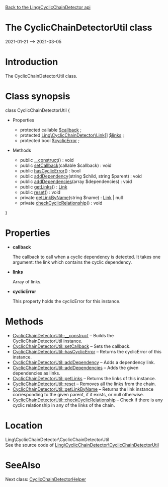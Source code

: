 [Back to the Ling/CyclicChainDetector api](https://github.com/lingtalfi/CyclicChainDetector/blob/master/doc/api/Ling/CyclicChainDetector.md)



The CyclicChainDetectorUtil class
================
2021-01-21 --> 2021-03-05






Introduction
============

The CyclicChainDetectorUtil class.



Class synopsis
==============


class <span class="pl-k">CyclicChainDetectorUtil</span>  {

- Properties
    - protected callable [$callback](#property-callback) ;
    - protected [Ling\CyclicChainDetector\Link[]](https://github.com/lingtalfi/CyclicChainDetector/blob/master/doc/api/Ling/CyclicChainDetector/Link.md) [$links](#property-links) ;
    - protected bool [$cyclicError](#property-cyclicError) ;

- Methods
    - public [__construct](https://github.com/lingtalfi/CyclicChainDetector/blob/master/doc/api/Ling/CyclicChainDetector/CyclicChainDetectorUtil/__construct.md)() : void
    - public [setCallback](https://github.com/lingtalfi/CyclicChainDetector/blob/master/doc/api/Ling/CyclicChainDetector/CyclicChainDetectorUtil/setCallback.md)(callable $callback) : void
    - public [hasCyclicError](https://github.com/lingtalfi/CyclicChainDetector/blob/master/doc/api/Ling/CyclicChainDetector/CyclicChainDetectorUtil/hasCyclicError.md)() : bool
    - public [addDependency](https://github.com/lingtalfi/CyclicChainDetector/blob/master/doc/api/Ling/CyclicChainDetector/CyclicChainDetectorUtil/addDependency.md)(string $child, string $parent) : void
    - public [addDependencies](https://github.com/lingtalfi/CyclicChainDetector/blob/master/doc/api/Ling/CyclicChainDetector/CyclicChainDetectorUtil/addDependencies.md)(array $dependencies) : void
    - public [getLinks](https://github.com/lingtalfi/CyclicChainDetector/blob/master/doc/api/Ling/CyclicChainDetector/CyclicChainDetectorUtil/getLinks.md)() : [Link](https://github.com/lingtalfi/CyclicChainDetector/blob/master/doc/api/Ling/CyclicChainDetector/Link.md)
    - public [reset](https://github.com/lingtalfi/CyclicChainDetector/blob/master/doc/api/Ling/CyclicChainDetector/CyclicChainDetectorUtil/reset.md)() : void
    - private [getLinkByName](https://github.com/lingtalfi/CyclicChainDetector/blob/master/doc/api/Ling/CyclicChainDetector/CyclicChainDetectorUtil/getLinkByName.md)(string $name) : [Link](https://github.com/lingtalfi/CyclicChainDetector/blob/master/doc/api/Ling/CyclicChainDetector/Link.md) | null
    - private [checkCyclicRelationship](https://github.com/lingtalfi/CyclicChainDetector/blob/master/doc/api/Ling/CyclicChainDetector/CyclicChainDetectorUtil/checkCyclicRelationship.md)() : void

}




Properties
=============

- <span id="property-callback"><b>callback</b></span>

    The callback to call when a cyclic dependency is detected.
    It takes one argument: the link which contains the cyclic dependency.
    
    

- <span id="property-links"><b>links</b></span>

    Array of links.
    
    

- <span id="property-cyclicError"><b>cyclicError</b></span>

    This property holds the cyclicError for this instance.
    
    



Methods
==============

- [CyclicChainDetectorUtil::__construct](https://github.com/lingtalfi/CyclicChainDetector/blob/master/doc/api/Ling/CyclicChainDetector/CyclicChainDetectorUtil/__construct.md) &ndash; Builds the CyclicChainDetectorUtil instance.
- [CyclicChainDetectorUtil::setCallback](https://github.com/lingtalfi/CyclicChainDetector/blob/master/doc/api/Ling/CyclicChainDetector/CyclicChainDetectorUtil/setCallback.md) &ndash; Sets the callback.
- [CyclicChainDetectorUtil::hasCyclicError](https://github.com/lingtalfi/CyclicChainDetector/blob/master/doc/api/Ling/CyclicChainDetector/CyclicChainDetectorUtil/hasCyclicError.md) &ndash; Returns the cyclicError of this instance.
- [CyclicChainDetectorUtil::addDependency](https://github.com/lingtalfi/CyclicChainDetector/blob/master/doc/api/Ling/CyclicChainDetector/CyclicChainDetectorUtil/addDependency.md) &ndash; Adds a dependency link.
- [CyclicChainDetectorUtil::addDependencies](https://github.com/lingtalfi/CyclicChainDetector/blob/master/doc/api/Ling/CyclicChainDetector/CyclicChainDetectorUtil/addDependencies.md) &ndash; Adds the given dependencies as links.
- [CyclicChainDetectorUtil::getLinks](https://github.com/lingtalfi/CyclicChainDetector/blob/master/doc/api/Ling/CyclicChainDetector/CyclicChainDetectorUtil/getLinks.md) &ndash; Returns the links of this instance.
- [CyclicChainDetectorUtil::reset](https://github.com/lingtalfi/CyclicChainDetector/blob/master/doc/api/Ling/CyclicChainDetector/CyclicChainDetectorUtil/reset.md) &ndash; Removes all the links from the chain.
- [CyclicChainDetectorUtil::getLinkByName](https://github.com/lingtalfi/CyclicChainDetector/blob/master/doc/api/Ling/CyclicChainDetector/CyclicChainDetectorUtil/getLinkByName.md) &ndash; Returns the link instance corresponding to the given parent, if it exists, or null otherwise.
- [CyclicChainDetectorUtil::checkCyclicRelationship](https://github.com/lingtalfi/CyclicChainDetector/blob/master/doc/api/Ling/CyclicChainDetector/CyclicChainDetectorUtil/checkCyclicRelationship.md) &ndash; Check if there is any cyclic relationship in any of the links of the chain.





Location
=============
Ling\CyclicChainDetector\CyclicChainDetectorUtil<br>
See the source code of [Ling\CyclicChainDetector\CyclicChainDetectorUtil](https://github.com/lingtalfi/CyclicChainDetector/blob/master/CyclicChainDetectorUtil.php)



SeeAlso
==============
Next class: [CyclicChainDetectorHelper](https://github.com/lingtalfi/CyclicChainDetector/blob/master/doc/api/Ling/CyclicChainDetector/Helper/CyclicChainDetectorHelper.md)<br>
